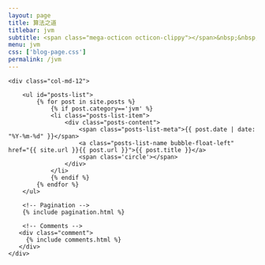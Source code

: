 ```yaml
---
layout: page
title: 算法之道
titlebar: jvm
subtitle: <span class="mega-octicon octicon-clippy"></span>&nbsp;&nbsp; 兴趣是最好的动力。
menu: jvm
css: ['blog-page.css']
permalink: /jvm
---
```


<div class="row">

    <div class="col-md-12">

        <ul id="posts-list">
            {% for post in site.posts %}
                {% if post.category=='jvm' %}
                <li class="posts-list-item">
                    <div class="posts-content">
                        <span class="posts-list-meta">{{ post.date | date: "%Y-%m-%d" }}</span>
                        <a class="posts-list-name bubble-float-left" href="{{ site.url }}{{ post.url }}">{{ post.title }}</a>
                        <span class='circle'></span>
                    </div>
                </li>
                {% endif %}
            {% endfor %}
        </ul> 

        <!-- Pagination -->
        {% include pagination.html %}

        <!-- Comments -->
       <div class="comment">
         {% include comments.html %}
       </div>
    </div>

</div>
<script>
    $(document).ready(function(){

        // Enable bootstrap tooltip
        $("body").tooltip({ selector: '[data-toggle=tooltip]' });

    });
</script>
